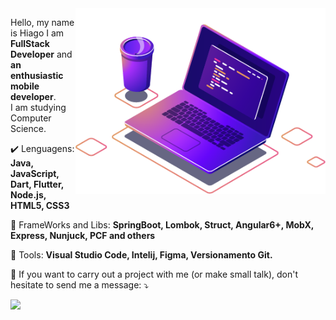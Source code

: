 <img src="./pasta/computer-illustration.png" min-width="400px" max-width="400px" width="400px" align="right" alt="Computador iuriCode">

<p align="left"> 
  Hello, my name is Hiago I am <strong>FullStack Developer</strong> and <strong> an enthusiastic mobile developer</strong>.<br>
  I am studying Computer Science.
</p>

<p align="left">
  ✔️ Lenguagens: <strong>Java, JavaScript, Dart, Flutter, Node.js, HTML5, CSS3</strong>
</p>

<p align="left">
  🦄 FrameWorks and Libs: <strong>SpringBoot, Lombok, Struct, Angular6+, MobX, Express, Nunjuck, PCF and others</strong>
</p>

<p align="left">
  💼 Tools: <strong>Visual Studio Code, Intelij, Figma, Versionamento Git.</strong>
</p>

<p align="left">
  💌 If you want to carry out a project with me (or make small talk), don't hesitate to send me a message: ⤵️
</p>

<p align="left">
  <a href="https://www.linkedin.com/in/" alt="Linkedin">
  <img src="https://img.shields.io/badge/-Linkedin-0e76a8?style=for-the-badge&logo=Linkedin&logoColor=white&link=https://www.linkedin.com/in/hiago-silva-2101/" /></a>
</p>

